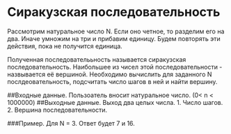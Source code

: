# Сиракузская последовательность
Рассмотрим натуральное число N.
Если оно четное, то разделим его на два.
Иначе умножим на три и прибавим единицу.
Будем повторять эти действия, пока не получится единица.

Полученная последователььность называется сиракузская последовательность.
Наибольшее из чисел этой последовательности - назвывается её вершиной.
Необходимо вычислить для заданного N послдеовательность, подсчитать число шагов в ней и найти вершину.

##Входные данные.
Пользоатель вносит натуральное число. (0< n < 1000000)
##Выходные данные.
Выход два целых числа. 1. Число шагов. 2. Вершина последовательности.

###Пример.
Для N = 3. Ответ будет 7 и 16.

